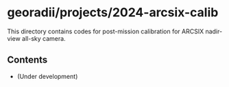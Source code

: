 # georadii/projects/2024-arcsix-calib

This directory contains codes for post-mission calibration for ARCSIX nadir-view all-sky camera.

## Contents
 - (Under development)
